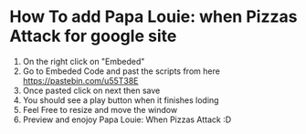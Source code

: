 # How To add Papa Louie: when Pizzas Attack for google site
1. On the right click on "Embeded"
2. Go to Embeded Code and past the scripts from here https://pastebin.com/u55T38E
3. Once pasted click on next then save
4. You should see a play button when it finishes loding 
5. Feel Free to resize and move the window
6. Preview and enojoy Papa Louie: When Pizzas Attack :D
